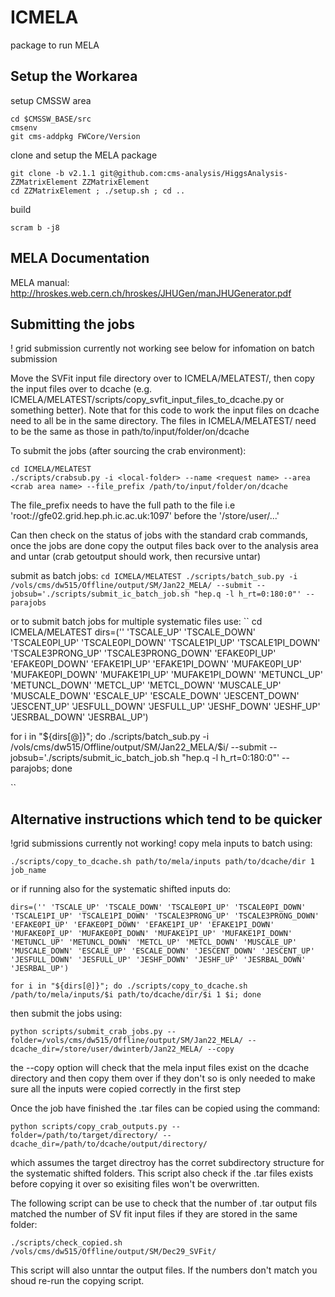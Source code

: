 # ICMELA
package to run MELA

## Setup the Workarea
setup CMSSW area
```
cd $CMSSW_BASE/src
cmsenv
git cms-addpkg FWCore/Version
```
clone and setup the MELA package
```
git clone -b v2.1.1 git@github.com:cms-analysis/HiggsAnalysis-ZZMatrixElement ZZMatrixElement
cd ZZMatrixElement ; ./setup.sh ; cd ..
```

build
```
scram b -j8
```

## MELA Documentation
MELA manual: http://hroskes.web.cern.ch/hroskes/JHUGen/manJHUGenerator.pdf


## Submitting the jobs
! grid submission currently not working see below for infomation on batch submission

Move the SVFit input file directory over to ICMELA/MELATEST/<local-folder>, then copy the input files over to dcache (e.g. ICMELA/MELATEST/scripts/copy_svfit_input_files_to_dcache.py or something better). Note that for this code to work the input files on dcache need to all be in the same directory. The files in ICMELA/MELATEST/<local-folder> need to be the same as those in path/to/input/folder/on/dcache

To submit the jobs (after sourcing the crab environment):
```
cd ICMELA/MELATEST
./scripts/crabsub.py -i <local-folder> --name <request name> --area <crab area name> --file_prefix /path/to/input/folder/on/dcache
```
The file_prefix needs to have the full path to the file i.e 'root://gfe02.grid.hep.ph.ic.ac.uk:1097' before the '/store/user/...'

Can then check on the status of jobs with the standard crab commands, once the jobs are done copy the output files back over to the analysis area and untar (crab getoutput should work, then recursive untar) 

submit as batch jobs:
``
cd ICMELA/MELATEST
./scripts/batch_sub.py -i /vols/cms/dw515/Offline/output/SM/Jan22_MELA/ --submit --jobsub='./scripts/submit_ic_batch_job.sh "hep.q -l h_rt=0:180:0"' --parajobs
``

or to submit batch jobs for multiple systematic files use:
``
cd ICMELA/MELATEST
dirs=('' 'TSCALE_UP' 'TSCALE_DOWN' 'TSCALE0PI_UP' 'TSCALE0PI_DOWN' 'TSCALE1PI_UP' 'TSCALE1PI_DOWN' 'TSCALE3PRONG_UP' 'TSCALE3PRONG_DOWN' 'EFAKE0PI_UP' 'EFAKE0PI_DOWN' 'EFAKE1PI_UP' 'EFAKE1PI_DOWN' 'MUFAKE0PI_UP' 'MUFAKE0PI_DOWN' 'MUFAKE1PI_UP' 'MUFAKE1PI_DOWN' 'METUNCL_UP' 'METUNCL_DOWN' 'METCL_UP' 'METCL_DOWN' 'MUSCALE_UP' 'MUSCALE_DOWN' 'ESCALE_UP' 'ESCALE_DOWN' 'JESCENT_DOWN' 'JESCENT_UP' 'JESFULL_DOWN' 'JESFULL_UP' 'JESHF_DOWN' 'JESHF_UP' 'JESRBAL_DOWN' 'JESRBAL_UP')

for i in "${dirs[@]}"; do ./scripts/batch_sub.py -i /vols/cms/dw515/Offline/output/SM/Jan22_MELA/$i/ --submit --jobsub='./scripts/submit_ic_batch_job.sh "hep.q -l h_rt=0:180:0"' --parajobs; done

``
## Alternative instructions which tend to be quicker
!grid submissions currently not working!
copy mela inputs to batch using:
```
./scripts/copy_to_dcache.sh path/to/mela/inputs path/to/dcache/dir 1 job_name 
```
or if running also for the systematic shifted inputs do:

```
dirs=('' 'TSCALE_UP' 'TSCALE_DOWN' 'TSCALE0PI_UP' 'TSCALE0PI_DOWN' 'TSCALE1PI_UP' 'TSCALE1PI_DOWN' 'TSCALE3PRONG_UP' 'TSCALE3PRONG_DOWN' 'EFAKE0PI_UP' 'EFAKE0PI_DOWN' 'EFAKE1PI_UP' 'EFAKE1PI_DOWN' 'MUFAKE0PI_UP' 'MUFAKE0PI_DOWN' 'MUFAKE1PI_UP' 'MUFAKE1PI_DOWN' 'METUNCL_UP' 'METUNCL_DOWN' 'METCL_UP' 'METCL_DOWN' 'MUSCALE_UP' 'MUSCALE_DOWN' 'ESCALE_UP' 'ESCALE_DOWN' 'JESCENT_DOWN' 'JESCENT_UP' 'JESFULL_DOWN' 'JESFULL_UP' 'JESHF_DOWN' 'JESHF_UP' 'JESRBAL_DOWN' 'JESRBAL_UP')

for i in "${dirs[@]}"; do ./scripts/copy_to_dcache.sh /path/to/mela/inputs/$i path/to/dcache/dir/$i 1 $i; done
```
then submit the jobs using:
```
python scripts/submit_crab_jobs.py --folder=/vols/cms/dw515/Offline/output/SM/Jan22_MELA/ --dcache_dir=/store/user/dwinterb/Jan22_MELA/ --copy
```
the --copy option will check that the mela input files exist on the dcache directory and then copy them over if they don't so is only needed to make sure all the inputs were copied correctly in the first step

Once the job have finished the .tar files can be copied using the command:

```
python scripts/copy_crab_outputs.py --folder=/path/to/target/directory/ --dcache_dir=/path/to/dcache/output/directory/
```
which assumes the target directroy has the corret subdirectory structure for the systematic shifted folders. This script also check if the .tar files exists before copying it over so exisiting files won't be overwritten.

The following script can be use to check that the number of .tar output fils matched the number of SV fit input files if they are stored in the same folder:
```
./scripts/check_copied.sh /vols/cms/dw515/Offline/output/SM/Dec29_SVFit/
```
This script will also unntar the output files. If the numbers don't match you shoud re-run the copying script.

